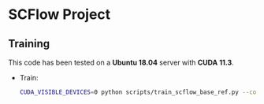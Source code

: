# SCFlow Project

## Training
This code has been tested on a **Ubuntu 18.04** server with **CUDA 11.3**.

- Train:
  ```bash
  CUDA_VISIBLE_DEVICES=0 python scripts/train_scflow_base_ref.py --configs/scflow_ycbv.yaml
